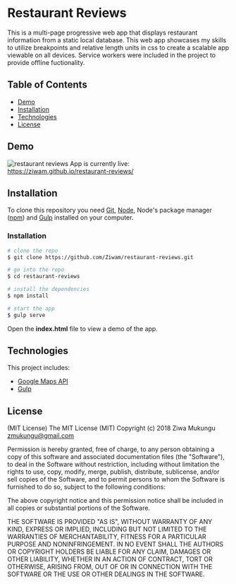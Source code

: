 # Restaurant Reviews
This is a multi-page progressive web app that displays restaurant information from a static local database. This web app showcases my skills to utilize breakpoints and relative length units in css to create a scalable app viewable on all devices. Service workers were included in the project to provide offline fuctionality.
## Table of Contents
- [Demo](#demo)
- [Installation](#installation)
- [Technologies](#technologies)
- [License](#license)
## Demo
![restaurant reviews](https://lh3.googleusercontent.com/NvbpC7OlGXld7UlbmQpPCNS7joHtrt4tIbRlD-TR2qgP6yHpifdON8ozYcRt0VSU7LYHSZgaG_V6p_J7CSvuDb_Dc27diSqYajJRgHXmCePCSg_Xq7BVw9jQfkehZikKoAemHoHJVilOwTdLzDT2GIH7uHsSAFUbG1qMMuMypZCFFf_7eYWJZ3kOl1yAymMycQMnqBPFEOK9w8GeNf5uZWZC1rBTZcfw4i1V3q4BUymtpNKPXjAFnKCZjBTyUix4iBZ1Ca5kcTOHzmueAmNY2jQNN7pYofKGNXpMCPEL-n1UGLKeYvV4bME9AZLCmfMMO13c2QJTN4C3wtnKjYxjM4pW4RelZ6cS80z42D0A9ekt58p22w2SA7pdl2zhYS_qqtPUNxu_Adf-2P2unlqoZVeGwnURRkRne5uPI94ZSayhXqZxu-9AkvD5ZRI2CKkQIpAGOdZ1zrDZ7fKGCZr-9yWu_QGvh3aN_ol1LK8X9LTyipHhQenrqDLZlAbJA_LP7S48zg5tnnH28J2aQ0IDTfHi_jcggjoSzDnL6JwgbECVKn8Z5v1UjTiQc3N5FZB5Fh-djlSqPGcuCsUG8mmKOhBPIw_YX9a0r14fmxY=w1024-h900-no)
App is currently live: https://ziwam.github.io/restaurant-reviews/
## Installation
To clone this repository you need [Git](https://git-scm.com/), [Node](https://nodejs.org/), Node's package manager ([npm](https://www.npmjs.com/)) and [Gulp](https://gulpjs.com/) installed on your computer.
### Installation
```bash
# clone the repo
$ git clone https://github.com/Ziwam/restaurant-reviews.git

# go into the repo
$ cd restaurant-reviews

# install the dependencies
$ npm install

# start the app
$ gulp serve
```
Open the **index.html** file to view a demo of the app.
## Technologies
This project includes:
- [Google Maps API](https://developers.google.com/maps/documentation/)
- [Gulp](https://gulpjs.com/)
## License
(MIT License)
The MIT License (MIT) Copyright (c) 2018 Ziwa Mukungu zmukungu@gmail.com

Permission is hereby granted, free of charge, to any person obtaining a copy of this software and associated documentation files (the "Software"), to deal in the Software without restriction, including without limitation the rights to use, copy, modify, merge, publish, distribute, sublicense, and/or sell copies of the Software, and to permit persons to whom the Software is furnished to do so, subject to the following conditions:

The above copyright notice and this permission notice shall be included in all copies or substantial portions of the Software.

THE SOFTWARE IS PROVIDED "AS IS", WITHOUT WARRANTY OF ANY KIND, EXPRESS OR IMPLIED, INCLUDING BUT NOT LIMITED TO THE WARRANTIES OF MERCHANTABILITY, FITNESS FOR A PARTICULAR PURPOSE AND NONINFRINGEMENT. IN NO EVENT SHALL THE AUTHORS OR COPYRIGHT HOLDERS BE LIABLE FOR ANY CLAIM, DAMAGES OR OTHER LIABILITY, WHETHER IN AN ACTION OF CONTRACT, TORT OR OTHERWISE, ARISING FROM, OUT OF OR IN CONNECTION WITH THE SOFTWARE OR THE USE OR OTHER DEALINGS IN THE SOFTWARE.